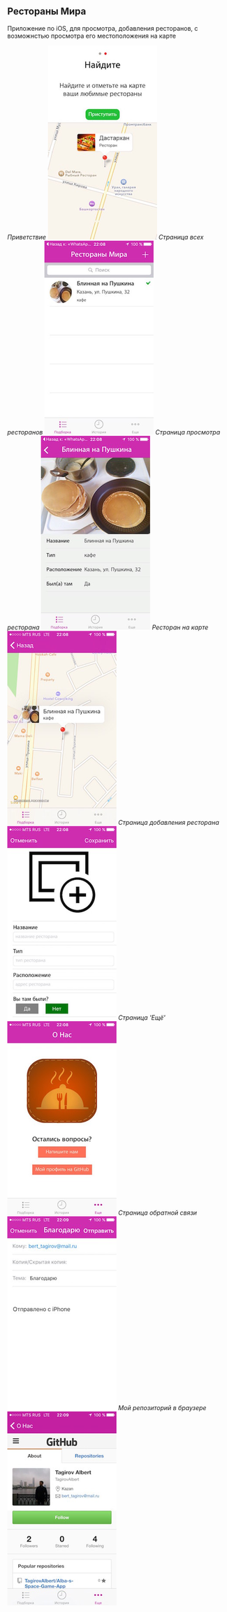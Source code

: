 ## Рестораны Мира
Приложение по iOS, для просмотра, добавления ресторанов, с возможнстью просмотра его местоположения на карте

*Приветствие*
  ![](/images/1.jpg)
*Страница всех ресторанов*
  ![](/images/2.jpg)
*Страница просмотра ресторана*
  ![](/images/3.jpg)
*Ресторан на карте*
  ![](/images/4.jpg)
*Страница добавления ресторана*
  ![](/images/5.jpg)
*Страница 'Ещё'*
  ![](/images/6.jpg)
*Страница обратной связи*
  ![](/images/7.jpg)
*Мой репозиторий в браузере*
  ![](/images/8.jpg)